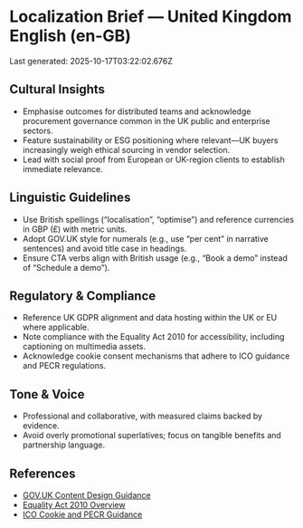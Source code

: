 # Localization Brief — United Kingdom English (en-GB)

Last generated: 2025-10-17T03:22:02.676Z
## Cultural Insights

- Emphasise outcomes for distributed teams and acknowledge procurement governance common in the UK public and enterprise sectors.
- Feature sustainability or ESG positioning where relevant—UK buyers increasingly weigh ethical sourcing in vendor selection.
- Lead with social proof from European or UK-region clients to establish immediate relevance.

## Linguistic Guidelines

- Use British spellings (“localisation”, “optimise”) and reference currencies in GBP (£) with metric units.
- Adopt GOV.UK style for numerals (e.g., use “per cent” in narrative sentences) and avoid title case in headings.
- Ensure CTA verbs align with British usage (e.g., “Book a demo” instead of “Schedule a demo”).

## Regulatory & Compliance

- Reference UK GDPR alignment and data hosting within the UK or EU where applicable.
- Note compliance with the Equality Act 2010 for accessibility, including captioning on multimedia assets.
- Acknowledge cookie consent mechanisms that adhere to ICO guidance and PECR regulations.

## Tone & Voice

- Professional and collaborative, with measured claims backed by evidence.
- Avoid overly promotional superlatives; focus on tangible benefits and partnership language.

## References

- [GOV.UK Content Design Guidance](https://www.gov.uk/guidance/style-guide)
- [Equality Act 2010 Overview](https://www.legislation.gov.uk/ukpga/2010/15/contents)
- [ICO Cookie and PECR Guidance](https://ico.org.uk/for-organisations/guide-to-pecr/cookies-and-similar-technologies/)
